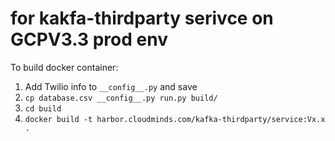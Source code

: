 # for kakfa-thirdparty serivce on GCPV3.3 prod env

To build docker container:

1. Add Twilio info to `__config__.py` and save  
2. `cp database.csv __config__.py run.py build/`  
3. `cd build`  
4. `docker build -t harbor.cloudminds.com/kafka-thirdparty/service:Vx.x . `  
